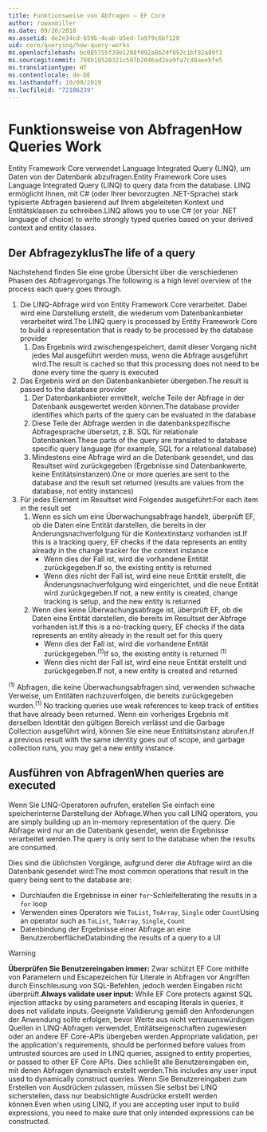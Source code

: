 ```yaml
---
title: Funktionsweise von Abfragen – EF Core
author: rowanmiller
ms.date: 09/26/2018
ms.assetid: de2e34cd-659b-4cab-b5ed-7a979c6bf120
uid: core/querying/how-query-works
ms.openlocfilehash: bc085755f39b1288f092a8b2df892c1bf82a89f1
ms.sourcegitcommit: 708b18520321c587b2046ad2ea9fa7c48aeebfe5
ms.translationtype: HT
ms.contentlocale: de-DE
ms.lasthandoff: 10/09/2019
ms.locfileid: "72186239"
---
```

# <a name="how-queries-work"></a><span data-ttu-id="fb191-102">Funktionsweise von Abfragen</span><span class="sxs-lookup"><span data-stu-id="fb191-102">How Queries Work</span></span>

<span data-ttu-id="fb191-103">Entity Framework Core verwendet Language Integrated Query (LINQ), um Daten von der Datenbank abzufragen.</span><span class="sxs-lookup"><span data-stu-id="fb191-103">Entity Framework Core uses Language Integrated Query (LINQ) to query data from the database.</span></span> <span data-ttu-id="fb191-104">LINQ ermöglicht Ihnen, mit C# (oder Ihrer bevorzugten .NET-Sprache) stark typisierte Abfragen basierend auf Ihrem abgeleiteten Kontext und Entitätsklassen zu schreiben.</span><span class="sxs-lookup"><span data-stu-id="fb191-104">LINQ allows you to use C# (or your .NET language of choice) to write strongly typed queries based on your derived context and entity classes.</span></span>

## <a name="the-life-of-a-query"></a><span data-ttu-id="fb191-105">Der Abfragezyklus</span><span class="sxs-lookup"><span data-stu-id="fb191-105">The life of a query</span></span>

<span data-ttu-id="fb191-106">Nachstehend finden Sie eine grobe Übersicht über die verschiedenen Phasen des Abfragevorgangs.</span><span class="sxs-lookup"><span data-stu-id="fb191-106">The following is a high level overview of the process each query goes through.</span></span>

1. <span data-ttu-id="fb191-107">Die LINQ-Abfrage wird von Entity Framework Core verarbeitet. Dabei wird eine Darstellung erstellt, die wiederum vom Datenbankanbieter verarbeitet wird.</span><span class="sxs-lookup"><span data-stu-id="fb191-107">The LINQ query is processed by Entity Framework Core to build a representation that is ready to be processed by the database provider</span></span>
   1. <span data-ttu-id="fb191-108">Das Ergebnis wird zwischengespeichert, damit dieser Vorgang nicht jedes Mal ausgeführt werden muss, wenn die Abfrage ausgeführt wird.</span><span class="sxs-lookup"><span data-stu-id="fb191-108">The result is cached so that this processing does not need to be done every time the query is executed</span></span>
2. <span data-ttu-id="fb191-109">Das Ergebnis wird an den Datenbankanbieter übergeben.</span><span class="sxs-lookup"><span data-stu-id="fb191-109">The result is passed to the database provider</span></span>
   1. <span data-ttu-id="fb191-110">Der Datenbankanbieter ermittelt, welche Teile der Abfrage in der Datenbank ausgewertet werden können.</span><span class="sxs-lookup"><span data-stu-id="fb191-110">The database provider identifies which parts of the query can be evaluated in the database</span></span>
   2. <span data-ttu-id="fb191-111">Diese Teile der Abfrage werden in die datenbankspezifische Abfragesprache übersetzt, z.B. SQL für relationale Datenbanken.</span><span class="sxs-lookup"><span data-stu-id="fb191-111">These parts of the query are translated to database specific query language (for example, SQL for a relational database)</span></span>
   3. <span data-ttu-id="fb191-112">Mindestens eine Abfrage wird an die Datenbank gesendet, und das Resultset wird zurückgegeben (Ergebnisse sind Datenbankwerte, keine Entitätsinstanzen).</span><span class="sxs-lookup"><span data-stu-id="fb191-112">One or more queries are sent to the database and the result set returned (results are values from the database, not entity instances)</span></span>
3. <span data-ttu-id="fb191-113">Für jedes Element im Resultset wird Folgendes ausgeführt:</span><span class="sxs-lookup"><span data-stu-id="fb191-113">For each item in the result set</span></span>
   1. <span data-ttu-id="fb191-114">Wenn es sich um eine Überwachungsabfrage handelt, überprüft EF, ob die Daten eine Entität darstellen, die bereits in der Änderungsnachverfolgung für die Kontextinstanz vorhanden ist.</span><span class="sxs-lookup"><span data-stu-id="fb191-114">If this is a tracking query, EF checks if the data represents an entity already in the change tracker for the context instance</span></span>
      * <span data-ttu-id="fb191-115">Wenn dies der Fall ist, wird die vorhandene Entität zurückgegeben.</span><span class="sxs-lookup"><span data-stu-id="fb191-115">If so, the existing entity is returned</span></span>
      * <span data-ttu-id="fb191-116">Wenn dies nicht der Fall ist, wird eine neue Entität erstellt, die Änderungsnachverfolgung wird eingerichtet, und die neue Entität wird zurückgegeben.</span><span class="sxs-lookup"><span data-stu-id="fb191-116">If not, a new entity is created, change tracking is setup, and the new entity is returned</span></span>
   2. <span data-ttu-id="fb191-117">Wenn dies keine Überwachungsabfrage ist, überprüft EF, ob die Daten eine Entität darstellen, die bereits im Resultset der Abfrage vorhanden ist.</span><span class="sxs-lookup"><span data-stu-id="fb191-117">If this is a no-tracking query, EF checks if the data represents an entity already in the result set for this query</span></span>
      * <span data-ttu-id="fb191-118">Wenn dies der Fall ist, wird die vorhandene Entität zurückgegeben.<sup>(1)</sup></span><span class="sxs-lookup"><span data-stu-id="fb191-118">If so, the existing entity is returned <sup>(1)</sup></span></span>
      * <span data-ttu-id="fb191-119">Wenn dies nicht der Fall ist, wird eine neue Entität erstellt und zurückgegeben.</span><span class="sxs-lookup"><span data-stu-id="fb191-119">If not, a new entity is created and returned</span></span>

<span data-ttu-id="fb191-120"><sup>(1)</sup> Abfragen, die keine Überwachungsabfragen sind, verwenden schwache Verweise, um Entitäten nachzuverfolgen, die bereits zurückgegeben wurden.</span><span class="sxs-lookup"><span data-stu-id="fb191-120"><sup>(1)</sup> No tracking queries use weak references to keep track of entities that have already been returned.</span></span> <span data-ttu-id="fb191-121">Wenn ein vorheriges Ergebnis mit derselben Identität den gültigen Bereich verlässt und die Garbage Collection ausgeführt wird, können Sie eine neue Entitätsinstanz abrufen.</span><span class="sxs-lookup"><span data-stu-id="fb191-121">If a previous result with the same identity goes out of scope, and garbage collection runs, you may get a new entity instance.</span></span>

## <a name="when-queries-are-executed"></a><span data-ttu-id="fb191-122">Ausführen von Abfragen</span><span class="sxs-lookup"><span data-stu-id="fb191-122">When queries are executed</span></span>

<span data-ttu-id="fb191-123">Wenn Sie LINQ-Operatoren aufrufen, erstellen Sie einfach eine speicherinterne Darstellung der Abfrage.</span><span class="sxs-lookup"><span data-stu-id="fb191-123">When you call LINQ operators, you are simply building up an in-memory representation of the query.</span></span> <span data-ttu-id="fb191-124">Die Abfrage wird nur an die Datenbank gesendet, wenn die Ergebnisse verarbeitet werden.</span><span class="sxs-lookup"><span data-stu-id="fb191-124">The query is only sent to the database when the results are consumed.</span></span>

<span data-ttu-id="fb191-125">Dies sind die üblichsten Vorgänge, aufgrund derer die Abfrage wird an die Datenbank gesendet wird:</span><span class="sxs-lookup"><span data-stu-id="fb191-125">The most common operations that result in the query being sent to the database are:</span></span>
* <span data-ttu-id="fb191-126">Durchlaufen die Ergebnisse in einer `for`-Schleife</span><span class="sxs-lookup"><span data-stu-id="fb191-126">Iterating the results in a `for` loop</span></span>
* <span data-ttu-id="fb191-127">Verwenden eines Operators wie `ToList`, `ToArray`, `Single` oder `Count`</span><span class="sxs-lookup"><span data-stu-id="fb191-127">Using an operator such as `ToList`, `ToArray`, `Single`, `Count`</span></span>
* <span data-ttu-id="fb191-128">Datenbindung der Ergebnisse einer Abfrage an eine Benutzeroberfläche</span><span class="sxs-lookup"><span data-stu-id="fb191-128">Databinding the results of a query to a UI</span></span>

> [!WARNING]  
> <span data-ttu-id="fb191-129">**Überprüfen Sie Benutzereingaben immer:** Zwar schützt EF Core mithilfe von Parametern und Escapezeichen für Literale in Abfragen vor Angriffen durch Einschleusung von SQL-Befehlen, jedoch werden Eingaben nicht überprüft.</span><span class="sxs-lookup"><span data-stu-id="fb191-129">**Always validate user input:** While EF Core protects against SQL injection attacks by using parameters and escaping literals in queries, it does not validate inputs.</span></span> <span data-ttu-id="fb191-130">Geeignete Validierung gemäß den Anforderungen der Anwendung sollte erfolgen, bevor Werte aus nicht vertrauenswürdigen Quellen in LINQ-Abfragen verwendet, Entitätseigenschaften zugewiesen oder an andere EF Core-APIs übergeben werden.</span><span class="sxs-lookup"><span data-stu-id="fb191-130">Appropriate validation, per the application's requirements, should be performed before values from untrusted sources are used in LINQ queries, assigned to entity properties, or passed to other EF Core APIs.</span></span> <span data-ttu-id="fb191-131">Dies schließt alle Benutzereingaben ein, mit denen Abfragen dynamisch erstellt werden.</span><span class="sxs-lookup"><span data-stu-id="fb191-131">This includes any user input used to dynamically construct queries.</span></span> <span data-ttu-id="fb191-132">Wenn Sie Benutzereingaben zum Erstellen von Ausdrücken zulassen, müssen Sie selbst bei LINQ sicherstellen, dass nur beabsichtigte Ausdrücke erstellt werden können.</span><span class="sxs-lookup"><span data-stu-id="fb191-132">Even when using LINQ, if you are accepting user input to build expressions, you need to make sure that only intended expressions can be constructed.</span></span>
